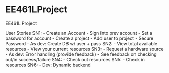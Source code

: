 # EE461LProject
EE461L Project

User Stories
SN1:
	- Create an Account
	- Sign into prev account
	- Set a password for account
	- Create a project
	- Add user to project
	- Secure Password
	- As dev: Create DB w/ user + pass
SN2:
	- View total available resources
	- View your current resources
SN3:
	- Request a hardware source
	- As dev: Error handling (provide feedback)
	- See feedback on checking out/in success/failure
SN4:
	- Check out resources
SN5:
	- Check in resources
SN6:
	- Dev: Dynamic backend
